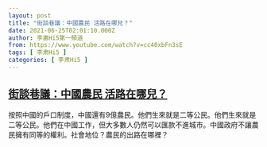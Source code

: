 ```yaml
---
layout: post
title: "街談巷議：中國農民 活路在哪兒？"
date: 2021-06-25T02:01:10.000Z
author: 李肅Hi5第一頻道
from: https://www.youtube.com/watch?v=cc40xbFn3sE
tags: [ 李肃Hi5 ]
categories: [ 李肃Hi5 ]
---
```

<!--1624586470000-->
[街談巷議：中國農民 活路在哪兒？](https://www.youtube.com/watch?v=cc40xbFn3sE)
------

<div>
按照中國的戶口制度，中國還有9億農民。他們生來就是二等公民。他們生來就是二等公民。他們在中國工作，但大多數人仍然可以匯款不進城市。中國政府不讓農民擁有同等的權利。社會地位？農民的出路在哪裡？
</div>
